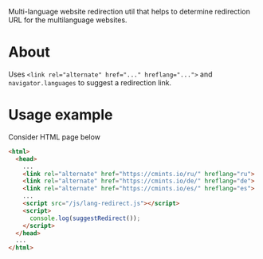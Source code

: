 Multi-language website redirection util that helps to determine redirection URL
for the multilanguage websites.

# About

Uses `<link rel="alternate" href="..." hreflang="...">` and `navigator.languages` to suggest a redirection link.

# Usage example

Consider HTML page below
```html
<html>
  <head>
    ...
    <link rel="alternate" href="https://cmints.io/ru/" hreflang="ru">
    <link rel="alternate" href="https://cmints.io/de/" hreflang="de">
    <link rel="alternate" href="https://cmints.io/es/" hreflang="es">
    ...
    <script src="/js/lang-redirect.js"></script>
    <script>
      console.log(suggestRedirect());
    </script>
  </head>
  ...
</html>
```

